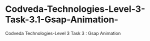 # Codveda-Technologies-Level-3-Task-3.1-Gsap-Animation-
Codveda Technologies-Level 3 Task 3 : Gsap Animation
